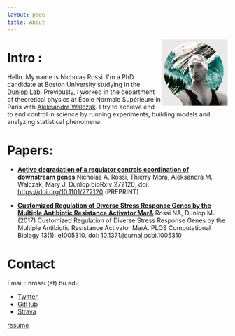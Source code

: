 ```yaml
---
layout: page
title: About
---
```


<img src="port3.jpg" width="30%" align="right">

# Intro :

Hello. My name is Nicholas Rossi. I'm a PhD candidate at Boston University studying in the <a href="http://www.dunloplab.com/">Dunlop Lab</a>. Previously, I worked in the department of theoretical physics at École Normale Supérieure in Paris with [Aleksandra Walczak](http://www.phys.ens.fr/~awalczak/). I try to achieve end to end control in science by running experiments, building models and analyzing statistical phenomena.



# Papers:
* [**Active degradation of a regulator controls coordination of downstream genes**](https://www.biorxiv.org/content/early/2018/02/26/272120)
Nicholas A. Rossi, Thierry Mora, Aleksandra M. Walczak, Mary J. Dunlop
bioRxiv 272120; doi: https://doi.org/10.1101/272120 (PREPRINT)

* [**Customized Regulation of Diverse Stress Response Genes by the Multiple Antibiotic Resistance Activator MarA**](paper_1.pdf)
Rossi NA, Dunlop MJ (2017) Customized Regulation of Diverse Stress Response Genes by the Multiple Antibiotic Resistance Activator MarA. PLOS Computational Biology 13(1): e1005310. doi: 10.1371/journal.pcbi.1005310


# Contact

Email : nrossi (at) bu.edu

- [Twitter](https://twitter.com/DivergentData)
- [GitHub](https://github.com/nicholasarossi)
- [Strava](https://www.strava.com/athletes/18746185)


[resume](resume.pdf)
